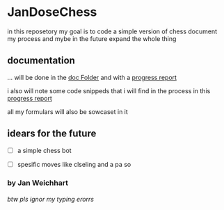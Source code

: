 # JanDoseChess

in this reposetory my goal is to code a simple version of chess document my process and mybe in the future expand the whole thing

## documentation

... will be done in the [doc Folder](./doc/) and with a [progress report](./doc/ProgressReport.md)

i also will note some code snippeds that i will find in the process in this [progress report](./doc/ProgressReport.md)

all my formulars will also be sowcaset in it

## idears for the future

- [ ] a simple chess bot
  
- [ ] spesific moves like clseling and a pa so
  
### by Jan Weichhart

###### btw  pls ignor my typing erorrs 
